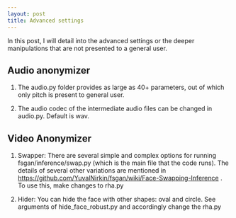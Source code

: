 ```yaml
---
layout: post
title: Advanced settings
---
```


In this post, I will detail into the advanced settings or the deeper manipulations that are not presented to a general user. 

## Audio anonymizer

1. The audio.py folder provides as large as 40+ parameters, out of which only pitch is present to general user. 

2. The audio codec of the intermediate audio files can be changed in audio.py. Default is wav. 

## Video Anonymizer

1. Swapper: There are several simple and complex options for running fsgan/inference/swap.py (which is the main file that the code runs). The details of several other variations are mentioned in https://github.com/YuvalNirkin/fsgan/wiki/Face-Swapping-Inference . To use this, make changes to rha.py

2. Hider: You can hide the face with other shapes: oval and circle. See arguments of hide_face_robust.py and accordingly change the rha.py
